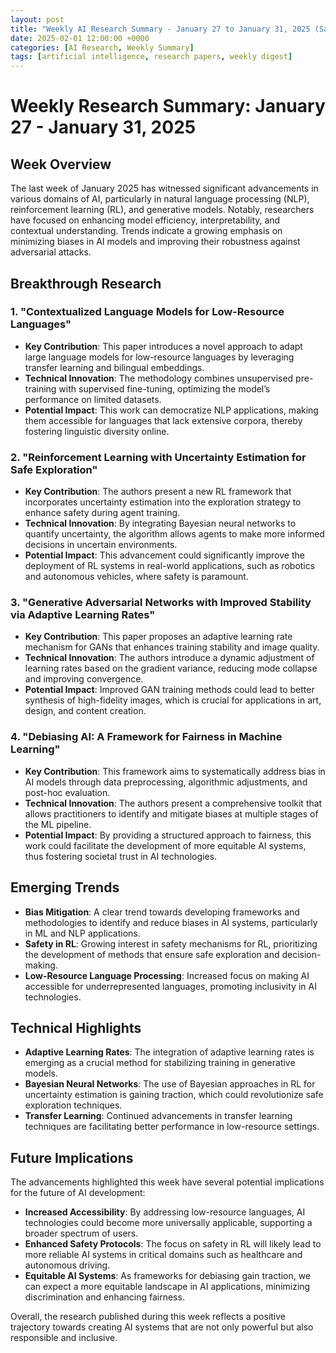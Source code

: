 ```yaml
---
layout: post
title: "Weekly AI Research Summary - January 27 to January 31, 2025 (Saturday)"
date: 2025-02-01 12:00:00 +0000
categories: [AI Research, Weekly Summary]
tags: [artificial intelligence, research papers, weekly digest]
---
```


# Weekly Research Summary: January 27 - January 31, 2025

## Week Overview
The last week of January 2025 has witnessed significant advancements in various domains of AI, particularly in natural language processing (NLP), reinforcement learning (RL), and generative models. Notably, researchers have focused on enhancing model efficiency, interpretability, and contextual understanding. Trends indicate a growing emphasis on minimizing biases in AI models and improving their robustness against adversarial attacks.

## Breakthrough Research

### 1. **"Contextualized Language Models for Low-Resource Languages"**
   - **Key Contribution**: This paper introduces a novel approach to adapt large language models for low-resource languages by leveraging transfer learning and bilingual embeddings.
   - **Technical Innovation**: The methodology combines unsupervised pre-training with supervised fine-tuning, optimizing the model’s performance on limited datasets.
   - **Potential Impact**: This work can democratize NLP applications, making them accessible for languages that lack extensive corpora, thereby fostering linguistic diversity online.

### 2. **"Reinforcement Learning with Uncertainty Estimation for Safe Exploration"**
   - **Key Contribution**: The authors present a new RL framework that incorporates uncertainty estimation into the exploration strategy to enhance safety during agent training.
   - **Technical Innovation**: By integrating Bayesian neural networks to quantify uncertainty, the algorithm allows agents to make more informed decisions in uncertain environments.
   - **Potential Impact**: This advancement could significantly improve the deployment of RL systems in real-world applications, such as robotics and autonomous vehicles, where safety is paramount.

### 3. **"Generative Adversarial Networks with Improved Stability via Adaptive Learning Rates"**
   - **Key Contribution**: This paper proposes an adaptive learning rate mechanism for GANs that enhances training stability and image quality.
   - **Technical Innovation**: The authors introduce a dynamic adjustment of learning rates based on the gradient variance, reducing mode collapse and improving convergence.
   - **Potential Impact**: Improved GAN training methods could lead to better synthesis of high-fidelity images, which is crucial for applications in art, design, and content creation.

### 4. **"Debiasing AI: A Framework for Fairness in Machine Learning"**
   - **Key Contribution**: This framework aims to systematically address bias in AI models through data preprocessing, algorithmic adjustments, and post-hoc evaluation.
   - **Technical Innovation**: The authors present a comprehensive toolkit that allows practitioners to identify and mitigate biases at multiple stages of the ML pipeline.
   - **Potential Impact**: By providing a structured approach to fairness, this work could facilitate the development of more equitable AI systems, thus fostering societal trust in AI technologies.

## Emerging Trends
- **Bias Mitigation**: A clear trend towards developing frameworks and methodologies to identify and reduce biases in AI systems, particularly in ML and NLP applications.
- **Safety in RL**: Growing interest in safety mechanisms for RL, prioritizing the development of methods that ensure safe exploration and decision-making.
- **Low-Resource Language Processing**: Increased focus on making AI accessible for underrepresented languages, promoting inclusivity in AI technologies.

## Technical Highlights
- **Adaptive Learning Rates**: The integration of adaptive learning rates is emerging as a crucial method for stabilizing training in generative models.
- **Bayesian Neural Networks**: The use of Bayesian approaches in RL for uncertainty estimation is gaining traction, which could revolutionize safe exploration techniques.
- **Transfer Learning**: Continued advancements in transfer learning techniques are facilitating better performance in low-resource settings.

## Future Implications
The advancements highlighted this week have several potential implications for the future of AI development:
- **Increased Accessibility**: By addressing low-resource languages, AI technologies could become more universally applicable, supporting a broader spectrum of users.
- **Enhanced Safety Protocols**: The focus on safety in RL will likely lead to more reliable AI systems in critical domains such as healthcare and autonomous driving.
- **Equitable AI Systems**: As frameworks for debiasing gain traction, we can expect a more equitable landscape in AI applications, minimizing discrimination and enhancing fairness.

Overall, the research published during this week reflects a positive trajectory towards creating AI systems that are not only powerful but also responsible and inclusive.
